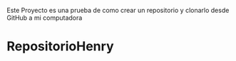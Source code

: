 Este Proyecto es una prueba de como crear un repositorio y clonarlo desde GitHub a mi computadora
# RepositorioHenry
